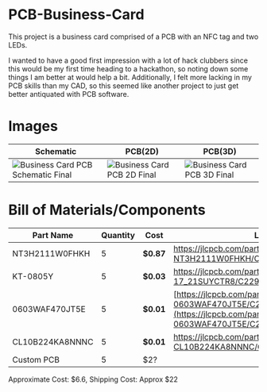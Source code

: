 # PCB-Business-Card
This project is a business card comprised of a PCB with an NFC tag and two LEDs.

I wanted to have a good first impression with a lot of hack clubbers since this would be my first time heading to a hackathon, so noting down some things I am better at would help a bit. Additionally, I felt more lacking in my PCB skills than my CAD, so this seemed like another project to just get better antiquated with PCB software.

# Images
|Schematic|PCB(2D)|PCB(3D)|
|---|---|---|
|![Business Card PCB Schematic Final](https://github.com/user-attachments/assets/13cd6177-0a06-4f96-b621-f155be8838b3)|![Business Card PCB 2D Final](https://github.com/user-attachments/assets/ad76395a-c045-4222-b19d-dd5b1702e960)|![Business Card PCB 3D Final](https://github.com/user-attachments/assets/4f1cc41c-08c2-471a-9857-44e8c5575117)|

# Bill of Materials/Components
|Part Name|Quantity|Cost|Link|
|-|-|-|-|
|NT3H2111W0FHKH|5|**$0.87**|https://jlcpcb.com/partdetail/NxpSemicon-NT3H2111W0FHKH/C710403|
|KT-0805Y|5|**$0.03**|https://jlcpcb.com/partdetail/Hubei_KentoElec-17_21SUYCTR8/C2296|
|0603WAF470JT5E|5|**$0.01**|[https://jlcpcb.com/partdetail/23909-0603WAF470JT5E/C23182](https://jlcpcb.com/partdetail/23909-0603WAF470JT5E/C23182)|    
|CL10B224KA8NNNC|5|**$0.01**|https://jlcpcb.com/partdetail/21832-CL10B224KA8NNNC/C21120|
|Custom PCB|5|$2?|

Approximate Cost: $6.6,
Shipping Cost: Approx $22
